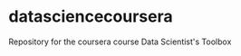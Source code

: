 datasciencecoursera
===================

Repository for the coursera course Data Scientist's Toolbox
